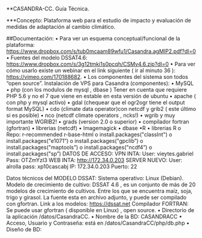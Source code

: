 **CASANDRA-CC. Guía Técnica.

***Concepto: Plataforma web para el estudio de impacto y evaluación de medidas de adaptación al cambio climático.

##Documentación:
• Para ver un esquema conceptual/funcional de la plataforma: https://www.dropbox.com/s/tub0mcaam89wfu1/Casandra.agMIP2.pdf?dl=0
• Fuentes del modelo DSSAT4.6: https://www.dropbox.com/s/3g12tmki1s0pcqh/CSMv4.6.zip?dl=0
• Para ver cómo usarlo existe un webinar en el link siguiente ( ir al minuto 36 ): https://vimeo.com/170188682.
• Los componentes del sistema son todos “open source”. Instalación de VPS para Casandra (componentes):
• MySQL
• php (con los modulos de mysql , dbase ) Tener en cuenta que requiere PHP
5.6 y no el 7 que viene en estable en esta versión de ubuntu
• apache ( con php y mysql activo)
• gdal (chequear que el ogr2ogr tiene el output format MySQL)
• cdo (climate data operator)con netcdf y grib2 ( este último si es posible)
• nco (netcdf climate operators , ncks!)
• wgrib y muy importante WGRIB2!
• grads (version 2.0 o superior)
• compilador fortran (gfortran)
• librerias (netcdf)
• Imagemagick
• dbase •R
• librerias R
o Repo: r-recommended r-base-html o install.packages("classInt")
o install.packages("e1071”)
o install.packages("gpclib”)
o install.packages("maptools”) o install.packages("ncdf4”)
o install.packages("sp”)
DATOS DE ACCESO:
VPN INTA:
User: vieytes.gabriel
Pass: OTZmYzI3
WEB INTA: http://172.34.0.203
SERVER NUEVO: User: alrolla
pass: xp10cascabj IP: 172.34.0.203 Puerto: 22
   
Datos técnicos del MODELO DSSAT:
Sistema operativo: Linux (Debian).
Modelo de crecimiento de cultivo: DSSAT 4.6 , es un conjunto de más de 20 modelos de crecimiento de cultivos. Entre los que se encuentra maíz, soja, trigo y girasol. La fuente esta en archivo adjunto, y puede ser compilado con gfortran. Link a los modelos:
https://dssat.net
Compilador FORTRAN: Se puede usar gfortran ( disponible en Linux) , open source.
• Directorio de la aplicación /datos/CasandraCC.
• Nombre de la BD: CASANDRACC
• Acceso, Usuario y Contraseña: está en /datos/CasandraCC/php/db.php
• Diseño de BD:
